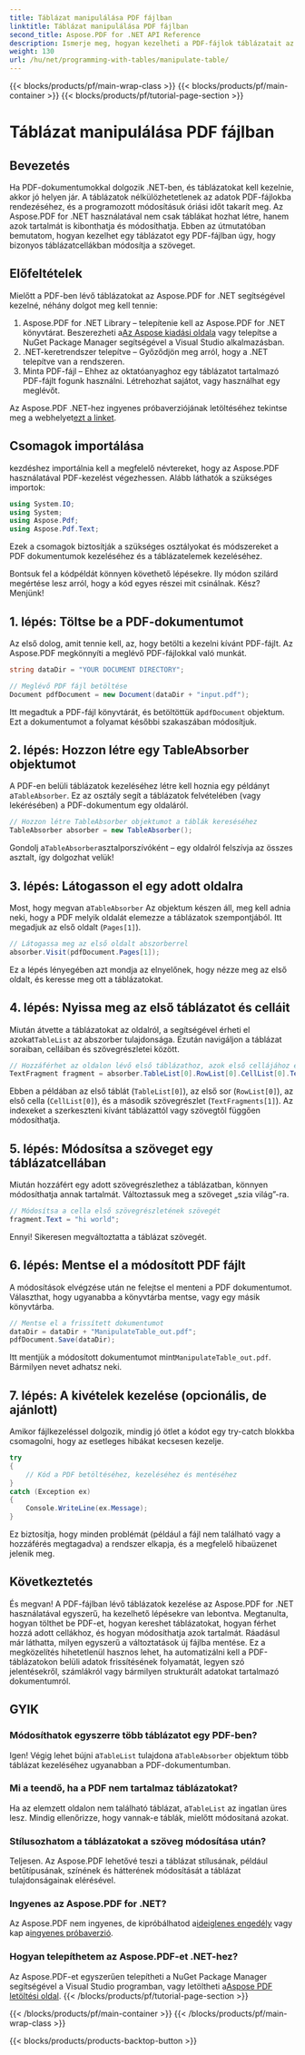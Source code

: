 ```yaml
---
title: Táblázat manipulálása PDF fájlban
linktitle: Táblázat manipulálása PDF fájlban
second_title: Aspose.PDF for .NET API Reference
description: Ismerje meg, hogyan kezelheti a PDF-fájlok táblázatait az Aspose.PDF for .NET segítségével egy lépésről lépésre bemutatott oktatóanyag segítségével, amely kódpéldákat és bevált módszereket is tartalmaz.
weight: 130
url: /hu/net/programming-with-tables/manipulate-table/
---
```


{{< blocks/products/pf/main-wrap-class >}}
{{< blocks/products/pf/main-container >}}
{{< blocks/products/pf/tutorial-page-section >}}

# Táblázat manipulálása PDF fájlban

## Bevezetés

Ha PDF-dokumentumokkal dolgozik .NET-ben, és táblázatokat kell kezelnie, akkor jó helyen jár. A táblázatok nélkülözhetetlenek az adatok PDF-fájlokba rendezéséhez, és a programozott módosításuk óriási időt takarít meg. Az Aspose.PDF for .NET használatával nem csak táblákat hozhat létre, hanem azok tartalmát is kibonthatja és módosíthatja. Ebben az útmutatóban bemutatom, hogyan kezelhet egy táblázatot egy PDF-fájlban úgy, hogy bizonyos táblázatcellákban módosítja a szöveget.

## Előfeltételek

Mielőtt a PDF-ben lévő táblázatokat az Aspose.PDF for .NET segítségével kezelné, néhány dolgot meg kell tennie:

1.  Aspose.PDF for .NET Library – telepítenie kell az Aspose.PDF for .NET könyvtárat. Beszerezheti a[Az Aspose kiadási oldala](https://releases.aspose.com/pdf/net/) vagy telepítse a NuGet Package Manager segítségével a Visual Studio alkalmazásban.
2. .NET-keretrendszer telepítve – Győződjön meg arról, hogy a .NET telepítve van a rendszeren.
3. Minta PDF-fájl – Ehhez az oktatóanyaghoz egy táblázatot tartalmazó PDF-fájlt fogunk használni. Létrehozhat sajátot, vagy használhat egy meglévőt.

 Az Aspose.PDF .NET-hez ingyenes próbaverziójának letöltéséhez tekintse meg a webhelyet[ezt a linket](https://releases.aspose.com/).

## Csomagok importálása

kezdéshez importálnia kell a megfelelő névtereket, hogy az Aspose.PDF használatával PDF-kezelést végezhessen. Alább láthatók a szükséges importok:

```csharp
using System.IO;
using System;
using Aspose.Pdf;
using Aspose.Pdf.Text;
```

Ezek a csomagok biztosítják a szükséges osztályokat és módszereket a PDF dokumentumok kezeléséhez és a táblázatelemek kezeléséhez.

Bontsuk fel a kódpéldát könnyen követhető lépésekre. Ily módon szilárd megértése lesz arról, hogy a kód egyes részei mit csinálnak. Kész? Menjünk!

## 1. lépés: Töltse be a PDF-dokumentumot

Az első dolog, amit tennie kell, az, hogy betölti a kezelni kívánt PDF-fájlt. Az Aspose.PDF megkönnyíti a meglévő PDF-fájlokkal való munkát.

```csharp
string dataDir = "YOUR DOCUMENT DIRECTORY";

// Meglévő PDF fájl betöltése
Document pdfDocument = new Document(dataDir + "input.pdf");
```

 Itt megadtuk a PDF-fájl könyvtárát, és betöltöttük a`pdfDocument` objektum. Ezt a dokumentumot a folyamat későbbi szakaszában módosítjuk.

## 2. lépés: Hozzon létre egy TableAbsorber objektumot

 A PDF-en belüli táblázatok kezeléséhez létre kell hoznia egy példányt a`TableAbsorber`. Ez az osztály segít a táblázatok felvételében (vagy lekérésében) a PDF-dokumentum egy oldaláról.

```csharp
// Hozzon létre TableAbsorber objektumot a táblák kereséséhez
TableAbsorber absorber = new TableAbsorber();
```

 Gondolj a`TableAbsorber`asztalporszívóként – egy oldalról felszívja az összes asztalt, így dolgozhat velük!

## 3. lépés: Látogasson el egy adott oldalra

 Most, hogy megvan a`TableAbsorber` Az objektum készen áll, meg kell adnia neki, hogy a PDF melyik oldalát elemezze a táblázatok szempontjából. Itt megadjuk az első oldalt (`Pages[1]`).

```csharp
// Látogassa meg az első oldalt abszorberrel
absorber.Visit(pdfDocument.Pages[1]);
```

Ez a lépés lényegében azt mondja az elnyelőnek, hogy nézze meg az első oldalt, és keresse meg ott a táblázatokat.

## 4. lépés: Nyissa meg az első táblázatot és celláit

 Miután átvette a táblázatokat az oldalról, a segítségével érheti el azokat`TableList` az abszorber tulajdonsága. Ezután navigáljon a táblázat soraiban, celláiban és szövegrészletei között.

```csharp
// Hozzáférhet az oldalon lévő első táblázathoz, azok első cellájához és a benne lévő szövegrészletekhez
TextFragment fragment = absorber.TableList[0].RowList[0].CellList[0].TextFragments[1];
```

Ebben a példában az első táblát (`TableList[0]`), az első sor (`RowList[0]`), az első cella (`CellList[0]`), és a második szövegrészlet (`TextFragments[1]`). Az indexeket a szerkeszteni kívánt táblázattól vagy szövegtől függően módosíthatja.

## 5. lépés: Módosítsa a szöveget egy táblázatcellában

Miután hozzáfért egy adott szövegrészlethez a táblázatban, könnyen módosíthatja annak tartalmát. Változtassuk meg a szöveget „szia világ”-ra.

```csharp
// Módosítsa a cella első szövegrészletének szövegét
fragment.Text = "hi world";
```

Ennyi! Sikeresen megváltoztatta a táblázat szövegét.

## 6. lépés: Mentse el a módosított PDF fájlt

A módosítások elvégzése után ne felejtse el menteni a PDF dokumentumot. Választhat, hogy ugyanabba a könyvtárba mentse, vagy egy másik könyvtárba.

```csharp
// Mentse el a frissített dokumentumot
dataDir = dataDir + "ManipulateTable_out.pdf";
pdfDocument.Save(dataDir);
```

 Itt mentjük a módosított dokumentumot mint`ManipulateTable_out.pdf`. Bármilyen nevet adhatsz neki.

## 7. lépés: A kivételek kezelése (opcionális, de ajánlott)

Amikor fájlkezeléssel dolgozik, mindig jó ötlet a kódot egy try-catch blokkba csomagolni, hogy az esetleges hibákat kecsesen kezelje.

```csharp
try
{
    // Kód a PDF betöltéséhez, kezeléséhez és mentéséhez
}
catch (Exception ex)
{
    Console.WriteLine(ex.Message);
}
```

Ez biztosítja, hogy minden problémát (például a fájl nem található vagy a hozzáférés megtagadva) a rendszer elkapja, és a megfelelő hibaüzenet jelenik meg.

## Következtetés

És megvan! A PDF-fájlban lévő táblázatok kezelése az Aspose.PDF for .NET használatával egyszerű, ha kezelhető lépésekre van lebontva. Megtanulta, hogyan tölthet be PDF-et, hogyan kereshet táblázatokat, hogyan férhet hozzá adott cellákhoz, és hogyan módosíthatja azok tartalmát. Ráadásul már láthatta, milyen egyszerű a változtatások új fájlba mentése. Ez a megközelítés hihetetlenül hasznos lehet, ha automatizálni kell a PDF-táblázatokon belüli adatok frissítésének folyamatát, legyen szó jelentésekről, számlákról vagy bármilyen strukturált adatokat tartalmazó dokumentumról.

## GYIK

### Módosíthatok egyszerre több táblázatot egy PDF-ben?  
 Igen! Végig lehet bújni a`TableList` tulajdona a`TableAbsorber` objektum több táblázat kezeléséhez ugyanabban a PDF-dokumentumban.

### Mi a teendő, ha a PDF nem tartalmaz táblázatokat?  
 Ha az elemzett oldalon nem található táblázat, a`TableList` az ingatlan üres lesz. Mindig ellenőrizze, hogy vannak-e táblák, mielőtt módosítaná azokat.

### Stílusozhatom a táblázatokat a szöveg módosítása után?  
Teljesen. Az Aspose.PDF lehetővé teszi a táblázat stílusának, például betűtípusának, színének és hátterének módosítását a táblázat tulajdonságainak elérésével.

### Ingyenes az Aspose.PDF for .NET?  
 Az Aspose.PDF nem ingyenes, de kipróbálhatod a[ideiglenes engedély](https://purchase.aspose.com/temporary-license/) vagy kap a[ingyenes próbaverzió](https://releases.aspose.com/).

### Hogyan telepíthetem az Aspose.PDF-et .NET-hez?  
 Az Aspose.PDF-et egyszerűen telepítheti a NuGet Package Manager segítségével a Visual Studio programban, vagy letöltheti a[Aspose PDF letöltési oldal](https://releases.aspose.com/pdf/net/).
{{< /blocks/products/pf/tutorial-page-section >}}

{{< /blocks/products/pf/main-container >}}
{{< /blocks/products/pf/main-wrap-class >}}

{{< blocks/products/products-backtop-button >}}
